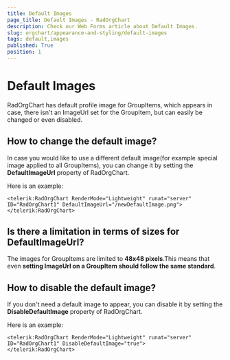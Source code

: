 ```yaml
---
title: Default Images
page_title: Default Images - RadOrgChart
description: Check our Web Forms article about Default Images.
slug: orgchart/appearance-and-styling/default-images
tags: default,images
published: True
position: 1
---
```


# Default Images



RadOrgChart has default profile image for GroupItems, which appears in case,	there isn't an ImageUrl set for the GroupItem, but can easily be changed or even disabled.

## How to change the default image?

In case you would like to use a different default image(for example special image applied to all GroupItems), you can change it by setting the **DefaultImageUrl** property of RadOrgChart.

Here is an example:

````ASPNET
<telerik:RadOrgChart RenderMode="Lightweight" runat="server" ID="RadOrgChart1" DefaultImageUrl="/newDefaultImage.png">
</telerik:RadOrgChart>
````



## Is there a limitation in terms of sizes for DefaultImageUrl?

The images for GroupItems are limited to **48x48 pixels**.This means that even **setting ImageUrl on a GroupItem should follow the same standard**.

## How to disable the default image?

If you don't need a default image to appear, you can disable it by setting the **DisableDefaultImage** property of RadOrgChart.

Here is an example:

````ASPNET
<telerik:RadOrgChart RenderMode="Lightweight" runat="server" ID="RadOrgChart1" DisableDefaultImage="true">
</telerik:RadOrgChart>
````


